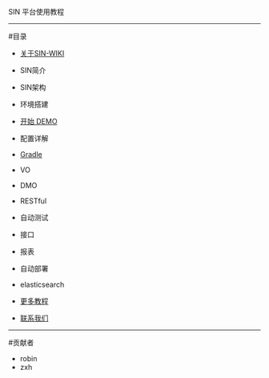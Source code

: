 SIN 平台使用教程

------------------------

#目录

* [关于SIN-WIKI](index.md)

* SIN简介
* SIN架构
* 环境搭建
* [开始 DEMO](start.md)
* 配置详解
* [Gradle](gradle.md)
* VO
* DMO
* RESTful
* 自动测试
* 接口
* 报表
* 自动部署
* elasticsearch

* [更多教程](moreinfo.md)

* [联系我们](contact.md)

------------------------

#贡献者

* robin   
* zxh